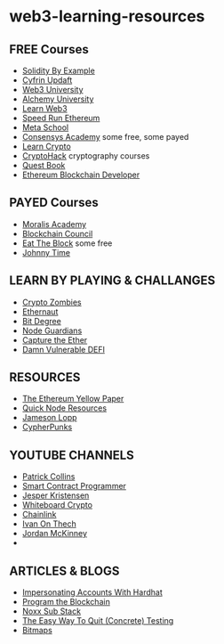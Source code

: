 # web3-learning-resources

## FREE Courses 
- [Solidity By Example](https://solidity-by-example.org/)
- [Cyfrin Updaft](https://updraft.cyfrin.io/)
- [Web3 University](https://www.web3.university/)
- [Alchemy University](https://www.alchemy.com/university/courses/)
- [Learn Web3](https://learnweb3.io/)
- [Speed Run Ethereum](https://speedrunethereum.com/)
- [Meta School](https://metaschool.so/)
- [Consensys Academy](https://courses.consensys.net/collections) some free, some payed
- [Learn Crypto](https://learncrypto.com/)
- [CryptoHack](https://cryptohack.org/) cryptography courses
- [Quest Book](https://learn.questbook.xyz/)
- [Ethereum Blockchain Developer](https://ethereum-blockchain-developer.com/)

## PAYED Courses
- [Moralis Academy](https://academy.moralis.io/)
- [Blockchain Council](https://www.blockchain-council.org/)
- [Eat The Block](https://eattheblocks.com/) some free
- [Johnny Time](https://johnnytime.xyz/)

## LEARN BY PLAYING & CHALLANGES
- [Crypto Zombies](https://cryptozombies.io/)
- [Ethernaut](https://ethernaut.openzeppelin.com/)
- [Bit Degree](https://www.bitdegree.org/)
- [Node Guardians](https://nodeguardians.io/)
- [Capture the Ether](https://capturetheether.com/)
- [Damn Vulnerable DEFI](https://www.damnvulnerabledefi.xyz/)

## RESOURCES
- [The Ethereum Yellow Paper](https://ethereum.github.io/yellowpaper/paper.pdf)
- [Quick Node Resources](https://www.quicknode.com/guides/welcome)
- [Jameson Lopp](https://www.lopp.net/bitcoin-information.html)
- [CypherPunks](https://cypherpunks-core.github.io/ethereumbook/)

## YOUTUBE CHANNELS
- [Patrick Collins](https://www.youtube.com/@PatrickAlphaC)
- [Smart Contract Programmer](https://www.youtube.com/@smartcontractprogrammer)
- [Jesper Kristensen](https://www.youtube.com/@cryptojesperk)
- [Whiteboard Crypto](https://www.youtube.com/@WhiteboardCrypto)
- [Chainlink](https://www.youtube.com/@chainlink)
- [Ivan On Thech](https://www.youtube.com/@IvanOnTech)
- [Jordan McKinney](https://www.youtube.com/@jordanmmck)
- 
## ARTICLES & BLOGS
- [Impersonating Accounts With Hardhat](https://medium.com/coinmonks/impersonating-accounts-with-hardhat-21212c94dcec)
- [Program the Blockchain](https://programtheblockchain.com/)
- [Noxx Sub Stack](https://noxx.substack.com/p)
- [The Easy Way To Quit (Concrete) Testing](https://hackmd.io/@SaferMaker/EVM-Sym-Test)
- [Bitmaps](https://soliditydeveloper.com/bitmaps)

